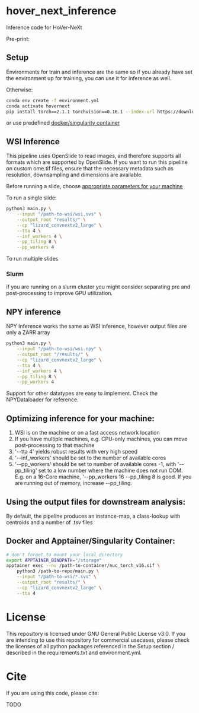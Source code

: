 # hover_next_inference
Inference code for HoVer-NeXt

Pre-print:



## Setup

Environments for train and inference are the same so if you already have set the environment up for training, you can use it for inference as well.

Otherwise: 

```bash
conda env create -f environment.yml
conda activate hovernext
pip install torch==2.1.1 torchvision==0.16.1 --index-url https://download.pytorch.org/whl/cu118
```

or use predefined [docker/singularity container](#docker-and-apptainersingularity-container)

## WSI Inference

This pipeline uses OpenSlide to read images, and therefore supports all formats which are supported by OpenSlide. If you want to run this pipeline on custom ome.tif files, ensure that the necessary metadata such as resolution, downsampling and dimensions are available.

Before running a slide, choose [appropriate parameters for your machine](#optimizing-inference-for-your-machine)

To run a single slide:

```bash
python3 main.py \
    --input "/path-to-wsi/wsi.svs" \
    --output_root "results/" \
    --cp "lizard_convnextv2_large" \
    --tta 4 \
    --inf_workers 4 \
    --pp_tiling 8 \
    --pp_workers 4
```

To run multiple slides

### Slurm

if you are running on a slurm cluster you might consider separating pre and post-processing to improve GPU utilization.

## NPY inference

NPY Inference works the same as WSI inference, however output files are only a ZARR array

```bash
python3 main.py \
    --input "/path-to-wsi/wsi.npy" \
    --output_root "/results/" \
    --cp "lizard_convnextv2_large" \
    --tta 4 \
    --inf_workers 4 \
    --pp_tiling 8 \
    --pp_workers 4
```

Support for other datatypes are easy to implement. Check the NPYDataloader for reference.

## Optimizing inference for your machine:

1. WSI is on the machine or on a fast access network location
2. If you have multiple machines, e.g. CPU-only machines, you can move post-processing to that machine
3. '--tta 4' yields robust results with very high speed
4. '--inf_workers' should be set to the number of available cores
5. '--pp_workers' should be set to number of available cores -1, with '--pp_tiling' set to a low number where the machine does not run OOM. E.g. on a 16-Core machine, '--pp_workers 16 --pp_tiling 8 is good. If you are running out of memory, increase --pp_tiling.

## Using the output files for downstream analysis:

By default, the pipeline produces an instance-map, a class-lookup with centroids and a number of .tsv files 


## Docker and Apptainer/Singularity Container:

```bash
# don't forget to mount your local directory
export APPTAINER_BINDPATH="/storage"
apptainer exec --nv /path-to-container/nuc_torch_v16.sif \
    python3 /path-to-repo/main.py \
    --input "/path-to-wsi/*.svs" \
    --output_root "results/" \
	--cp "lizard_convnextv2_large" \
    --tta 4 
```
# License

This repository is licensed under GNU General Public License v3.0. 
If you are intending to use this repository for commercial usecases, please check the licenses of all python packages referenced in the Setup section / described in the requirements.txt and environment.yml.

# Cite

If you are using this code, please cite:

TODO
